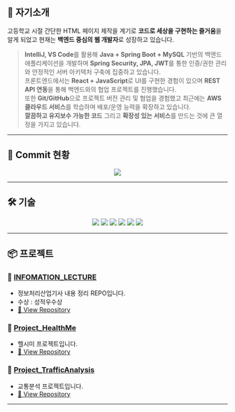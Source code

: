 <!--
<p align="center"> 
  <img src="/image/hello.gif" width="100%" height="300px"/>
</p>
 
--- 
--> 
   
## 📃 자기소개  

 고등학교 시절 간단한 HTML 페이지 제작을 계기로 **코드로 세상을 구현하는 즐거움**을 알게 되었고 현재는 **백엔드 중심의 웹 개발자**로 성장하고 있습니다.  

> **IntelliJ, VS Code**를 활용해 **Java + Spring Boot + MySQL** 기반의 백엔드 애플리케이션을 개발하며 
> **Spring Security, JPA, JWT**를 통한 인증/권한 관리와 안정적인 서버 아키텍처 구축에 집중하고 있습니다.  
> 프론트엔드에서는 **React + JavaScript**로 UI를 구현한 경험이 있으며 **REST API 연동**을 통해 백엔드와의 협업 프로젝트를 진행했습니다.  
> 또한 **Git/GitHub**으로 프로젝트 버전 관리 및 협업을 경험했고 최근에는 **AWS 클라우드 서비스**를 학습하며 배포/운영 능력을 확장하고 있습니다.  
 **깔끔하고 유지보수 가능한 코드** 그리고 **확장성 있는 서비스**를 만드는 것에 큰 열정을 가지고 있습니다.  
 
    
---    

## 🐍 Commit 현황
 
<p align="center">
  <img src="https://eononenoe.github.io/eononenoe/github-snake-bloom.svg" />
</p>

---
<!--
## 🧩 문제 해결

<div align="center">
  
[![Solved.ac Profile](http://mazassumnida.wtf/api/v2/generate_badge?boj=jeonghyeon0921)](https://solved.ac/jeonghyeon0921/)
![mazandi profile](http://mazandi.herokuapp.com/api?handle=jeonghyeon0921&theme=warm)

</div>

---
 -->
## 🛠️ 기술
         
<div align="center">
  
<img src="https://img.shields.io/badge/Java-007396?style=flat&logo=OpenJDK&logoColor=white"/>
<img src="https://img.shields.io/badge/Python-3776AB?style=flat&logo=Python&logoColor=white">
<img src="https://img.shields.io/badge/JavaScript-F7DF1E?style=flat&logo=javascript&logoColor=black"/>
<img src="https://img.shields.io/badge/SpringBoot-6DB33F?style=flat&logo=springboot&logoColor=white"/>
<img src="https://img.shields.io/badge/React-61DAFB?style=flat&logo=react&logoColor=white"/>
<img src="https://img.shields.io/badge/MySQL-003D8F?style=flat&logo=mysql&logoColor=white"/>
  
</div>

---
<!--
## 🐴 Git 기여도

<p align="center">
<a href="https://www.gitanimals.org/en_US?utm_medium=image&utm_source=eononenoe&utm_content=farm">
<img
  src="https://render.gitanimals.org/farms/eononenoe"
  width="600"
  height="300"
/>
</a>
</p>

---
-->

## 📦 프로젝트

### 🔨 [INFOMATION_LECTURE](https://github.com/eononenoe/INFOMATION_LECTURE)
- 정보처리산업기사 내용 정리 REPO입니다.
- 수상 : 성적우수상
- [🔗 View Repository](https://github.com/eononenoe/INFOMATION_LECTURE)

### 🔨 [Project_HealthMe](https://github.com/eononenoe/Project_HealthMe)
- 헬시미 프로젝트입니다.
- [🔗 View Repository](https://github.com/eononenoe/Project_HealthMe)

 ### 🔨 [Project_TrafficAnalysis](https://github.com/eononenoe/Project_TrafficAnalysis)
- 교통분석 프로젝트입니다.
- [🔗 View Repository](https://github.com/eononenoe/Project_TrafficAnalysis)

---
